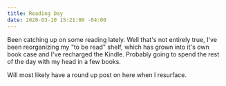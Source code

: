 ```yaml
---
title: Reading Day
date: 2020-03-10 15:21:00 -04:00
---
```


Been catching up on some reading lately.  Well that's not entirely true, I've been reorganizing my "to be read" shelf, which has grown into it's own book case and I've recharged the Kindle.  Probably going to spend the rest of the day with my head in a few books.  

Will most likely have a round up post on here when I resurface. 